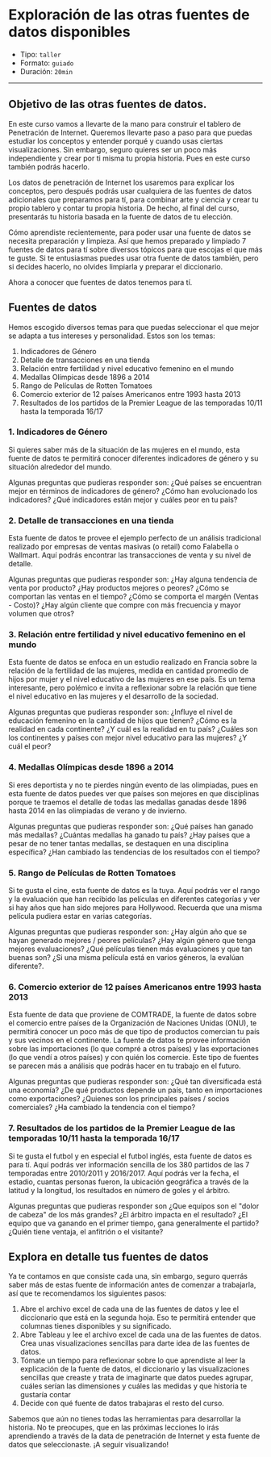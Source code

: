 # Exploración de las otras fuentes de datos disponibles

* Tipo: `taller`
* Formato: `guiado`
* Duración: `20min`

***

## Objetivo de las otras fuentes de datos.

En este curso vamos a llevarte de la mano para construir el tablero de
Penetración de Internet. Queremos llevarte paso a paso para que puedas estudiar
los conceptos y entender porqué y cuando usas ciertas visualizaciones. Sin
embargo, seguro quieres ser un poco más independiente y crear por ti misma tu
propia historia. Pues en este curso también podrás hacerlo.

Los datos de penetración de Internet los usaremos para explicar los conceptos,
pero después podrás usar cualquiera de las fuentes de datos adicionales que
preparamos para tí, para combinar arte y ciencia y crear tu propio tablero y
contar tu propia historia. De hecho, al final del curso, presentarás tu historia
basada en la fuente de datos de tu elección.

Cómo aprendiste recientemente, para poder usar una fuente de datos se necesita
preparación y limpieza. Así que hemos preparado y limpiado 7 fuentes de datos
para tí sobre diversos tópicos para que escojas el que más te guste. Si te
entusiasmas puedes usar otra fuente de datos también, pero si decides hacerlo,
no olvides limpiarla y preparar el diccionario.

Ahora a conocer que fuentes de datos tenemos para tí.

## Fuentes de datos

Hemos escogido diversos temas para que puedas seleccionar el que mejor se adapta
a tus intereses y personalidad. Estos son los temas:

1. Indicadores de Género
2. Detalle de transacciones en una tienda
3. Relación entre fertilidad y nivel educativo femenino en el mundo
4. Medallas Olímpicas desde 1896 a 2014
5. Rango de Películas de Rotten Tomatoes
6. Comercio exterior de 12 países Americanos entre 1993 hasta 2013
7. Resultados de los partidos de la Premier League de las temporadas 10/11 hasta
   la temporada 16/17


### 1. Indicadores de Género

Si quieres saber más de la situación de las mujeres en el mundo, esta fuente de
datos te permitirá conocer diferentes indicadores de género y su situación
alrededor del mundo.  

Algunas preguntas que pudieras responder son: ¿Qué países se encuentran mejor en
términos de indicadores de género? ¿Cómo han evolucionado los indicadores? ¿Qué
indicadores están mejor y cuáles peor en tu pais?

### 2. Detalle de transacciones en una tienda

Esta fuente de datos te provee el ejemplo perfecto de un análisis tradicional
realizado por empresas de ventas masivas (o retail) como Falabella o Wallmart.
Aquí podrás encontrar las transacciones de venta y su nivel de detalle.

Algunas preguntas que pudieras responder son: ¿Hay alguna tendencia de venta por
producto? ¿Hay productos mejores o peores? ¿Cómo se comportan las ventas en el
tiempo? ¿Cómo se comporta el margén (Ventas - Costo)? ¿Hay algún cliente que
compre con más frecuencia y mayor volumen que otros?

### 3. Relación entre fertilidad y nivel educativo femenino en el mundo

Esta fuente de datos se enfoca en un estudio realizado en Francia sobre la
relación de la fertilidad de las mujeres, medida en cantidad promedio de hijos
por mujer y el nivel educativo de las mujeres en ese país. Es un tema
interesante, pero polémico e invita a reflexionar sobre la relación que tiene el
nivel educativo en las mujeres y el desarrollo de la sociedad.

Algunas preguntas que pudieras responder son: ¿Influye el nivel de educación
femenino en la cantidad de hijos que tienen? ¿Cómo es la realidad en cada
continente? ¿Y cuál es la realidad en tu país? ¿Cuáles son los continentes y
países con mejor nivel educativo para las mujeres? ¿Y cuál el peor?

### 4. Medallas Olímpicas desde 1896 a 2014

Si eres deportista y no te pierdes ningún evento de las olimpiadas, pues en esta
fuente de datos puedes ver que países son mejores en que disciplinas porque te
traemos el detalle de todas las medallas ganadas desde 1896 hasta 2014 en las
olimpiadas de verano y de invierno.

Algunas preguntas que pudieras responder son: ¿Qué países han ganado más
medallas? ¿Cuántas medallas ha ganado tu país? ¿Hay países que a pesar de no
tener tantas medallas, se destaquen en una disciplina específica? ¿Han cambiado
las tendencias de los resultados con el tiempo?

### 5. Rango de Películas de Rotten Tomatoes

Si te gusta el cine, esta fuente de datos es la tuya. Aquí podrás ver el rango y
la evaluación que han recibido las películas en diferentes categorías y ver si
hay años que han sido mejores para Hollywood. Recuerda que una misma película
 pudiera estar en varias categorías.

Algunas preguntas que pudieras responder son: ¿Hay algún año que se hayan
generado mejores / peores películas? ¿Hay algún género que tenga mejores
evaluaciones? ¿Qué películas tienen más evaluaciones y que tan buenas son? ¿Si
una misma película está en varios géneros, la evalúan diferente?.

### 6. Comercio exterior de 12 países Americanos entre 1993 hasta 2013

Esta fuente de data que proviene de COMTRADE, la fuente de datos sobre el
comercio entre países de la Organización de Naciones Unidas (ONU), te permitirá
conocer un poco más de que tipo de productos comercian tu país y sus vecinos en
el continente. La fuente de datos te provee información sobre las importaciones
(lo que compré a otros países) y las exportaciones (lo que vendí
a otros países) y con quién los comercie. Este tipo de fuentes se parecen más a
análisis que podrás hacer en tu trabajo en el futuro.

Algunas preguntas que pudieras responder son: ¿Qué tan diversificada está una
economía? ¿De qué productos depende un país, tanto en importaciones como
exportaciones? ¿Quienes son los principales países / socios comerciales? ¿Ha
cambiado la tendencia con el tiempo?


### 7. Resultados de los partidos de la Premier League de las temporadas 10/11 hasta la temporada 16/17

Si te gusta el futbol y en especial el futbol inglés, esta fuente de datos es
para tí. Aquí podrás ver información sencilla de los 380 partidos de las 7
temporadas entre 2010/2011 y 2016/2017.
Aquí podrás ver la fecha, el estadio, cuantas personas fueron, la ubicación
geográfica a través de la latitud y la longitud, los resultados en número de
goles y el árbitro.

Algunas preguntas que pudieras responder son ¿Que equipos son el "dolor de
cabeza" de los más grandes? ¿El árbitro impacta en el resultado? ¿El equipo que
va ganando en el primer tiempo, gana generalmente el partido? ¿Quién tiene
ventaja, el anfitrión o el visitante?


## Explora en detalle tus fuentes de datos

Ya te contamos en que consiste cada una, sin embargo, seguro querrás saber más
de estas fuente de información antes de comenzar a trabajarla, así que te
recomendamos los siguientes pasos:

1. Abre el archivo excel de cada una de las fuentes de datos y lee el diccionario
   que está en la segunda hoja. Eso te permitirá entender que columnas tienes
   disponibles y su significado.
2. Abre Tableau y lee el archivo excel de cada una de las fuentes de datos. Crea
   unas visualizaciones sencillas para darte idea de las fuentes de datos.
3. Tómate un tiempo para reflexionar sobre lo que aprendiste al leer la
   explicación de la fuente de datos, el diccionario y las visualizaciones
   sencillas que creaste y trata de imaginarte que datos puedes agrupar, cuáles
   serían las dimensiones y cuáles las medidas y que historia te gustaría contar
4. Decide con qué fuente de datos trabajaras el resto del curso.

Sabemos que aún no tienes todas las herramientas para desarrollar la historia.
No te preocupes, que en las próximas lecciones lo irás aprendiendo a través de
la data de penetración de Internet y esta fuente de datos que seleccionaste. ¡A
seguir visualizando!
